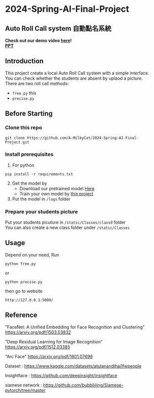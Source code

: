 # 2024-Spring-AI-Final-Project
## Auto Roll Call system 自動點名系統
**Check out our demo video [here](https://google.com)!**  
**[PPT]([https://google.com](https://docs.google.com/presentation/d/1TjFuRr5vVuy6mjkHQ2ntSJ5wVJuoA7EmUwdwKCe0xV4/edit?usp=sharing))**  
## Introduction
This project create a local Auto Roll Call system with a simple interface.  
You can check whether the students are absent by uplaod a picture.  
There are two roll call methods:
- ```free.py``` this 
- ```precise.py```
## Before Starting
### Clone this repo
```
git clone https://github.com/A-MilkyCat/2024-Spring-AI-Final-Project.git
```
### Install prerequisites
1. For python
```
pip install -r requirements.txt
```
2. Get the model by  
   - Download our pretrained model [Here](https://drive.google.com/file/d/10uY-Wbg71nDSsKxRduoUBIazWRFdW7I4/view?usp=sharing)  
   - Train your own model by [this project](https://github.com/fish5524/AI_final)  
3. Put the model in ```/logs``` folder  
### Prepare your students picture 
Put your students picuture in ```/static/Classes/class0``` folder  
You can also create a new class folder  under ```/static/Classes```  
## Usage
Depend on your need, Run  
```
python free.py
```
or  
```
python precise.py
```
then go to website  
```
http://127.0.0.1:5000/
```
## Reference
"FaceNet: A Unified Embedding for Face Recognition and Clustering" https://arxiv.org/pdf/1503.03832

"Deep Residual Learning for Image Recognition" https://arxiv.org/pdf/1512.03385

"Arc Face" https://arxiv.org/pdf/1801.07698

Dataset : https://www.kaggle.com/datasets/atulanandjha/lfwpeople

Insightface : https://github.com/deepinsight/insightface

siamese network : https://github.com/bubbliiiing/Siamese-pytorch/tree/master

